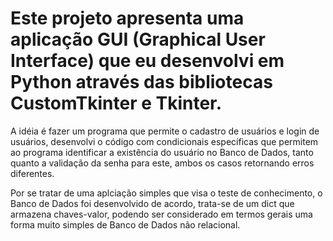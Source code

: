 <h1>Este projeto apresenta uma aplicação GUI (Graphical User Interface) que eu desenvolvi em Python através das bibliotecas CustomTkinter e Tkinter. </h1>

A idéia é fazer um programa que permite o cadastro de usuários e login de usuários, desenvolvi o código com condicionais específicas que permitem ao programa
identificar a existência do usuário no Banco de Dados, tanto quanto a validação da senha para este, ambos os casos retornando erros diferentes.

Por se tratar de uma aplciação simples que visa o teste de conhecimento, o Banco de Dados foi desenvolvido de acordo, trata-se de um dict que armazena chaves-valor, podendo ser
considerado em termos gerais uma forma muito simples de Banco de Dados não relacional.
